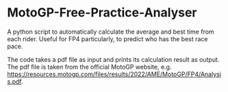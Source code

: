# MotoGP-Free-Practice-Analyser
A python script to automatically calculate the average and best time from each rider. Useful for FP4 particularly, to predict who has the best race pace.

The code takes a pdf file as input and prints its calculation result as output. The pdf file is taken from the official MotoGP website, e.g. https://resources.motogp.com/files/results/2022/AME/MotoGP/FP4/Analysis.pdf.
